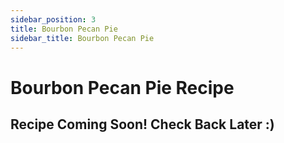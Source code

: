 ```yaml
---
sidebar_position: 3
title: Bourbon Pecan Pie
sidebar_title: Bourbon Pecan Pie
---
```


# Bourbon Pecan Pie Recipe

## Recipe Coming Soon! Check Back Later :)